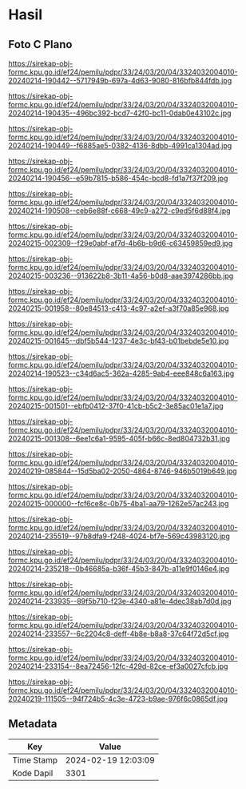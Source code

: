 # Hasil

## Foto C Plano

https://sirekap-obj-formc.kpu.go.id/ef24/pemilu/pdpr/33/24/03/20/04/3324032004010-20240214-190442--5717949b-697a-4d63-9080-816bfb844fdb.jpg

https://sirekap-obj-formc.kpu.go.id/ef24/pemilu/pdpr/33/24/03/20/04/3324032004010-20240214-190435--496bc392-bcd7-42f0-bc11-0dab0e43102c.jpg

https://sirekap-obj-formc.kpu.go.id/ef24/pemilu/pdpr/33/24/03/20/04/3324032004010-20240214-190449--f6885ae5-0382-4136-8dbb-4991ca1304ad.jpg

https://sirekap-obj-formc.kpu.go.id/ef24/pemilu/pdpr/33/24/03/20/04/3324032004010-20240214-190456--e59b7815-b586-454c-bcd8-fd1a7f37f209.jpg

https://sirekap-obj-formc.kpu.go.id/ef24/pemilu/pdpr/33/24/03/20/04/3324032004010-20240214-190508--ceb6e88f-c668-49c9-a272-c9ed5f6d88f4.jpg

https://sirekap-obj-formc.kpu.go.id/ef24/pemilu/pdpr/33/24/03/20/04/3324032004010-20240215-002309--f29e0abf-af7d-4b6b-b9d6-c63459859ed9.jpg

https://sirekap-obj-formc.kpu.go.id/ef24/pemilu/pdpr/33/24/03/20/04/3324032004010-20240215-003236--913622b8-3b11-4a56-b0d8-aae3974286bb.jpg

https://sirekap-obj-formc.kpu.go.id/ef24/pemilu/pdpr/33/24/03/20/04/3324032004010-20240215-001958--80e84513-c413-4c97-a2ef-a3f70a85e968.jpg

https://sirekap-obj-formc.kpu.go.id/ef24/pemilu/pdpr/33/24/03/20/04/3324032004010-20240215-001645--dbf5b544-1237-4e3c-bf43-b01bebde5e10.jpg

https://sirekap-obj-formc.kpu.go.id/ef24/pemilu/pdpr/33/24/03/20/04/3324032004010-20240214-190523--c34d6ac5-362a-4285-9ab4-eee848c6a163.jpg

https://sirekap-obj-formc.kpu.go.id/ef24/pemilu/pdpr/33/24/03/20/04/3324032004010-20240215-001501--ebfb0412-37f0-41cb-b5c2-3e85ac01e1a7.jpg

https://sirekap-obj-formc.kpu.go.id/ef24/pemilu/pdpr/33/24/03/20/04/3324032004010-20240215-001308--6ee1c6a1-9595-405f-b66c-8ed804732b31.jpg

https://sirekap-obj-formc.kpu.go.id/ef24/pemilu/pdpr/33/24/03/20/04/3324032004010-20240219-085844--15d5ba02-2050-4864-8746-946b5019b649.jpg

https://sirekap-obj-formc.kpu.go.id/ef24/pemilu/pdpr/33/24/03/20/04/3324032004010-20240215-000000--fcf6ce8c-0b75-4ba1-aa79-1262e57ac243.jpg

https://sirekap-obj-formc.kpu.go.id/ef24/pemilu/pdpr/33/24/03/20/04/3324032004010-20240214-235519--97b8dfa9-f248-4024-bf7e-569c43983120.jpg

https://sirekap-obj-formc.kpu.go.id/ef24/pemilu/pdpr/33/24/03/20/04/3324032004010-20240214-235218--0b46685a-b36f-45b3-847b-a11e9f0146e4.jpg

https://sirekap-obj-formc.kpu.go.id/ef24/pemilu/pdpr/33/24/03/20/04/3324032004010-20240214-233935--89f5b710-f23e-4340-a81e-4dec38ab7d0d.jpg

https://sirekap-obj-formc.kpu.go.id/ef24/pemilu/pdpr/33/24/03/20/04/3324032004010-20240214-233557--6c2204c8-deff-4b8e-b8a8-37c64f72d5cf.jpg

https://sirekap-obj-formc.kpu.go.id/ef24/pemilu/pdpr/33/24/03/20/04/3324032004010-20240214-233154--8ea72456-12fc-429d-82ce-ef3a0027cfcb.jpg

https://sirekap-obj-formc.kpu.go.id/ef24/pemilu/pdpr/33/24/03/20/04/3324032004010-20240219-111505--94f724b5-4c3e-4723-b9ae-976f6c0865df.jpg


## Metadata

| Key        | Value               |
| ---------- | ------------------- |
| Time Stamp | 2024-02-19 12:03:09 |
| Kode Dapil | 3301                |



